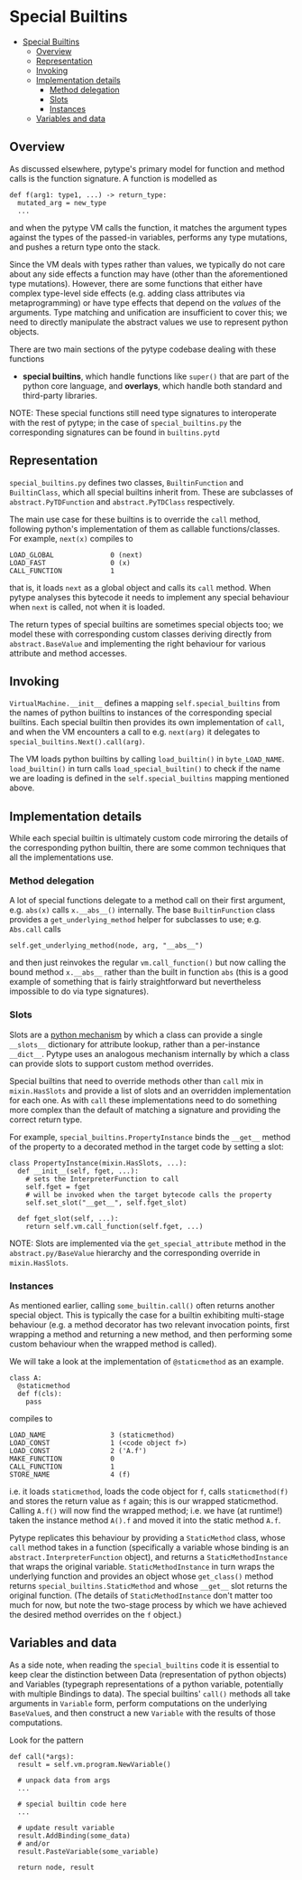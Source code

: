 # Special Builtins

<!--*
freshness: { owner: 'mdemello' reviewed: '2020-09-18' }
*-->

<!--ts-->
   * [Special Builtins](#special-builtins)
      * [Overview](#overview)
      * [Representation](#representation)
      * [Invoking](#invoking)
      * [Implementation details](#implementation-details)
         * [Method delegation](#method-delegation)
         * [Slots](#slots)
         * [Instances](#instances)
      * [Variables and data](#variables-and-data)

<!-- Added by: mdemello, at: 2021-07-27T17:52-07:00 -->

<!--te-->

## Overview

As discussed elsewhere, pytype's primary model for function and method calls is
the function signature. A function is modelled as

```
def f(arg1: type1, ...) -> return_type:
  mutated_arg = new_type
  ...
```

and when the pytype VM calls the function, it matches the argument types against
the types of the passed-in variables, performs any type mutations, and pushes a
return type onto the stack.

Since the VM deals with types rather than values, we typically do not care
about any side effects a function may have (other than the aforementioned type
mutations). However, there are some functions that either have complex
type-level side effects (e.g. adding class attributes via metaprogramming) or
have type effects that depend on the *values* of the arguments. Type matching
and unification are insufficient to cover this; we need to directly manipulate
the abstract values we use to represent python objects.

There are two main sections of the pytype codebase dealing with these functions
- **special builtins**, which handle functions like `super()` that are part of
the python core language, and **overlays**, which handle both standard and
third-party libraries.

NOTE: These special functions still need type signatures to interoperate with
the rest of pytype; in the case of `special_builtins.py` the corresponding
signatures can be found in `builtins.pytd`

## Representation

`special_builtins.py` defines two classes, `BuiltinFunction` and `BuiltinClass`,
which all special builtins inherit from. These are subclasses of
`abstract.PyTDFunction` and `abstract.PyTDClass` respectively.

The main use case for these builtins is to override the `call` method, following
python's implementation of them as callable functions/classes. For example,
`next(x)` compiles to

```
LOAD_GLOBAL              0 (next)
LOAD_FAST                0 (x)
CALL_FUNCTION            1
```

that is, it loads `next` as a global object and calls its `call` method. When
pytype analyses this bytecode it needs to implement any special behaviour when
`next` is called, not when it is loaded.

The return types of special builtins are sometimes special objects too; we model
these with corresponding custom classes deriving directly from
`abstract.BaseValue` and implementing the right behaviour for various attribute
and method accesses.

## Invoking

`VirtualMachine.__init__` defines a mapping `self.special_builtins` from the
names of python builtins to instances of the corresponding special builtins.
Each special builtin then provides its own implementation of `call`, and when
the VM encounters a call to e.g. `next(arg)` it delegates to
`special_builtins.Next().call(arg)`.

The VM loads python builtins by calling `load_builtin()` in `byte_LOAD_NAME`.
`load_builtin()` in turn calls `load_special_builtin()` to check if the name we
are loading is defined in the `self.special_builtins` mapping mentioned above.

## Implementation details

While each special builtin is ultimately custom code mirroring the details of
the corresponding python builtin, there are some common techniques that all the
implementations use.

### Method delegation

A lot of special functions delegate to a method call on their first argument,
e.g. `abs(x)` calls `x.__abs__()` internally. The base `BuiltinFunction` class
provides a `get_underlying_method` helper for subclasses to use; e.g. `Abs.call`
calls

```
self.get_underlying_method(node, arg, "__abs__")
```

and then just reinvokes the regular `vm.call_function()` but now calling the
bound method `x.__abs__` rather than the built in function `abs` (this is a good
example of something that is fairly straightforward but nevertheless impossible
to do via type signatures).

### Slots

Slots are a [python
mechanism](https://docs.python.org/3/reference/datamodel.html#slots) by which a
class can provide a single `__slots__` dictionary for attribute lookup, rather
than a per-instance `__dict__`. Pytype uses an analogous mechanism internally by
which a class can provide slots to support custom method overrides.

Special builtins that need to override methods other than `call` mix in
`mixin.HasSlots` and provide a list of slots and an overridden implementation
for each one. As with `call` these implementations need to do something more
complex than the default of matching a signature and providing the correct
return type.

For example, `special_builtins.PropertyInstance` binds the `__get__` method of
the property to a decorated method in the target code by setting a slot:

```
class PropertyInstance(mixin.HasSlots, ...):
  def __init__(self, fget, ...):
    # sets the InterpreterFunction to call
    self.fget = fget
    # will be invoked when the target bytecode calls the property
    self.set_slot("__get__", self.fget_slot)

  def fget_slot(self, ...):
    return self.vm.call_function(self.fget, ...)
```

NOTE: Slots are implemented via the `get_special_attribute` method in the
`abstract.py/BaseValue` hierarchy and the corresponding override in
`mixin.HasSlots`.

### Instances

As mentioned earlier, calling `some_builtin.call()` often returns another
special object. This is typically the case for a builtin exhibiting multi-stage
behaviour (e.g. a method decorator has two relevant invocation points, first
wrapping a method and returning a new method, and then performing some custom
behaviour when the wrapped method is called).

We will take a look at the implementation of `@staticmethod` as an example.

```
class A:
  @staticmethod
  def f(cls):
    pass
```

compiles to

```
LOAD_NAME                3 (staticmethod)
LOAD_CONST               1 (<code object f>)
LOAD_CONST               2 ('A.f')
MAKE_FUNCTION            0
CALL_FUNCTION            1
STORE_NAME               4 (f)
```

i.e. it loads `staticmethod`, loads the code object for `f`, calls
`staticmethod(f)` and stores the return value as `f` again; this is our wrapped
staticmethod. Calling `A.f()` will now find the wrapped method; i.e. we have (at
runtime!) taken the instance method `A().f` and moved it into the static method
`A.f`.

Pytype replicates this behaviour by providing a `StaticMethod` class, whose
`call` method takes in a function (specifically a variable whose binding is an
`abstract.InterpreterFunction` object), and returns a `StaticMethodInstance`
that wraps the original variable. `StaticMethodInstance` in turn wraps the
underlying function and provides an object whose `get_class()` method returns
`special_builtins.StaticMethod` and whose `__get__` slot returns the original
function. (The details of `StaticMethodInstance` don't matter too much for now,
but note the two-stage process by which we have achieved the desired method
overrides on the `f` object.)

## Variables and data

As a side note, when reading the `special_builtins` code it is essential to keep
clear the distinction between Data (representation of python objects) and
Variables (typegraph representations of a python variable, potentially with
multiple Bindings to data). The special builtins' `call()` methods all take
arguments in `Variable` form, perform computations on the underlying
`BaseValue`s, and then construct a new `Variable` with the results of those
computations.

Look for the pattern

```
def call(*args):
  result = self.vm.program.NewVariable()

  # unpack data from args
  ...

  # special builtin code here
  ...

  # update result variable
  result.AddBinding(some_data)
  # and/or
  result.PasteVariable(some_variable)

  return node, result
```
